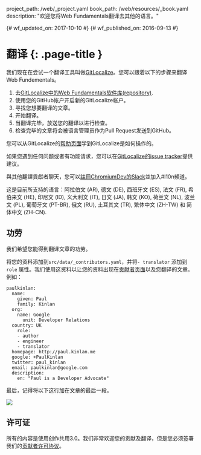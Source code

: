 project_path: /web/_project.yaml
book_path: /web/resources/_book.yaml
description: "欢迎您将Web Fundamentals翻译去其他的语言。"

{# wf_updated_on: 2017-10-10 #}
{# wf_published_on: 2016-09-13 #}

# 翻译 {: .page-title }

<!--div class="attempt-right">
  <figure>
    <img src="/web/images/gitlocalize_image0.png">
  </figure>
</div-->

我们现在在尝试一个翻译工具叫做[GitLocalize](https://gitlocalize.com/)。您可以跟着以下的步骤来翻译Web Fundementals。

1. 去[GitLocalize中的Web Fundamentals软件库(repository)](https://gitlocalize.com/repo/107).
2. 使用您的GitHub帐户开启新的GitLocalize帐户。
3. 寻找您想要翻译的文章。
4. 开始翻译。
5. 当翻译完毕，放送您的翻译以进行检查。
6. 检查完毕的文章将会被语言管理员作为Pull Request发送到GitHub。

您可以从GitLocalize的[帮助页面](https://docs.gitlocalize.com/)学到GitLocalize是如何操作的。

如果您遇到任何问题或者有功能请求，您可以在[GitLocalize的issue tracker](https://github.com/gitlocalize/feedback/issues)提供建议。

與其他翻譯貢獻者聊天，您可以[註冊ChromiumDev的Slack](https://chromiumdev-slack.herokuapp.com/)並加入#l10n頻道。

这是目前所支持的语言：阿拉伯文 (AR), 德文 (DE), 西班牙文 (ES),
法文 (FR), 希伯来文 (HE), 印尼文 (ID), 义大利文 (IT), 日文 (JA),
韩文 (KO), 荷兰文 (NL), 波兰文 (PL), 葡萄牙文 (PT-BR), 俄文 (RU),
土耳其文 (TR), 繁体中文 (ZH-TW) 和 简体中文 (ZH-CN).

## 功劳

我们希望您能得到翻译文章的功劳。

将您的资料添加到`src/data/_contributors.yaml`，并将`- translator` 添加到 `role` 属性。我们使用这资料以让您的资料出现在[贡献者页面](/web/resources/contributors)以及您翻译的文章。例如：

```
paulkinlan:
  name:
    given: Paul
    family: Kinlan
  org:
    name: Google
      unit: Developer Relations
  country: UK
    role:
    - author
    - engineer
    - translator
  homepage: http://paul.kinlan.me
  google: +PaulKinlan
  twitter: paul_kinlan
  email: paulkinlan@google.com
  description:
    en: "Paul is a Developer Advocate"
```

最后，记得将以下这行加在文章的最后一段。

![](/web/images/gitlocalize_image1.png)

## 许可证

所有的内容是使用创作共用3.0。我们非常欢迎您的贡献及翻译，但是您必须签署我们的[贡献者许可协议](https://github.com/google/WebFundamentals/blob/master/CONTRIBUTING.md)。
